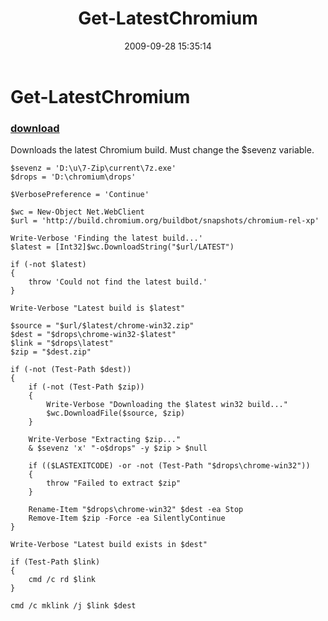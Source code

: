 ﻿---
pid:            1347
poster:         jachymko
title:          Get-LatestChromium
date:           2009-09-28 15:35:14
format:         posh
parent:         0
parent:         0

---

# Get-LatestChromium

### [download](1347.ps1)

Downloads the latest Chromium build. Must change the $sevenz variable.

```posh
$sevenz = 'D:\u\7-Zip\current\7z.exe'
$drops = 'D:\chromium\drops'

$VerbosePreference = 'Continue'

$wc = New-Object Net.WebClient
$url = 'http://build.chromium.org/buildbot/snapshots/chromium-rel-xp'

Write-Verbose 'Finding the latest build...'
$latest = [Int32]$wc.DownloadString("$url/LATEST")

if (-not $latest)
{
    throw 'Could not find the latest build.'
}

Write-Verbose "Latest build is $latest"

$source = "$url/$latest/chrome-win32.zip"
$dest = "$drops\chrome-win32-$latest"
$link = "$drops\latest"
$zip = "$dest.zip"

if (-not (Test-Path $dest))
{
    if (-not (Test-Path $zip))
    {
        Write-Verbose "Downloading the $latest win32 build..."
        $wc.DownloadFile($source, $zip)
    }

    Write-Verbose "Extracting $zip..."
    & $sevenz 'x' "-o$drops" -y $zip > $null

    if (($LASTEXITCODE) -or -not (Test-Path "$drops\chrome-win32"))
    {
        throw "Failed to extract $zip"
    }

    Rename-Item "$drops\chrome-win32" $dest -ea Stop
    Remove-Item $zip -Force -ea SilentlyContinue
}

Write-Verbose "Latest build exists in $dest"

if (Test-Path $link)
{
    cmd /c rd $link
}

cmd /c mklink /j $link $dest
```
